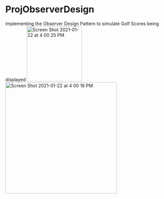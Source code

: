 # ProjObserverDesign
 implementing the Observer Design Pattern to simulate Golf Scores being displayed
<img width="172" alt="Screen Shot 2021-01-22 at 4 00 25 PM" src="https://user-images.githubusercontent.com/77464839/105546439-635ba900-5ccb-11eb-8f61-20c6268e9325.png">
<img width="348" alt="Screen Shot 2021-01-22 at 4 00 16 PM" src="https://user-images.githubusercontent.com/77464839/105546447-65256c80-5ccb-11eb-87e2-8b325fb3f29c.png">
